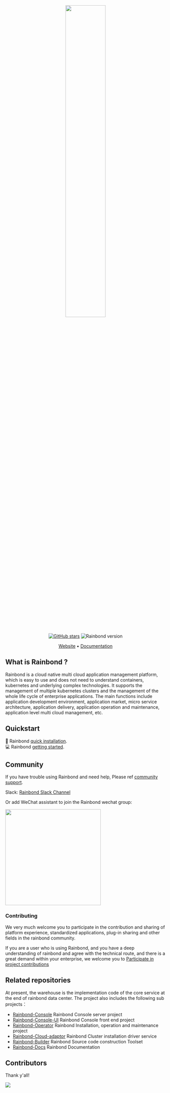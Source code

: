 <div align="center">

<img src="https://static.goodrain.com/logo/logo-long.png" width="50%">

[![GitHub stars](https://img.shields.io/github/stars/goodrain/rainbond.svg?style=flat-square)](https://github.com/goodrain/rainbond/stargazers)
![Rainbond version](https://img.shields.io/badge/version-v5.X-brightgreen.svg)

[Website](https://www.rainbond.com) • [Documentation](https://www.rainbond.com/docs)
  
</div>

## What is Rainbond ?

Rainbond is a cloud native multi cloud application management platform, which is easy to use and does not need to understand containers, kubernetes and underlying complex technologies. It supports the management of multiple kubernetes clusters and the management of the whole life cycle of enterprise applications. The main functions include application development environment, application market, micro service architecture, application delivery, application operation and maintenance, application level multi cloud management, etc.

## Quickstart

🚀 Rainbond [quick installation](https://www.rainbond.com/docs/quick-start/quick-install/).  
💻 Rainbond [getting started](https://www.rainbond.com/docs/quick-start/getting-started/).

## Community

If you have trouble using Rainbond and need help, Please ref [community support](https://www.rainbond.com/en/community/support/).

Slack: [Rainbond Slack Channel](https://join.slack.com/t/rainbond-slack/shared_invite/zt-1ft4g75pg-KJ0h_IAtvG9DMgeE_BNjZQ)

Or add WeChat assistant to join the Rainbond wechat group:

<img width="300px" src="https://static.goodrain.com/wechat/weChat.jpg"/>

### Contributing

We very much welcome you to participate in the contribution and sharing of platform experience, standardized applications, plug-in sharing and other fields in the rainbond community.

If you are a user who is using Rainbond, and you have a deep understanding of rainbond and agree with the technical route, and there is a great demand within your enterprise, we welcome you to [Participate in project contributions](https://www.rainbond.com/en/community/contribution/)

## Related repositories

At present, the warehouse is the implementation code of the core service at the end of rainbond data center. The project also includes the following sub projects：

- [Rainbond-Console](https://github.com/goodrain/rainbond-console) Rainbond Console server project
- [Rainbond-Console-UI](https://github.com/goodrain/rainbond-ui) Rainbond Console front end project
- [Rainbond-Operator](https://github.com/goodrain/rainbond-operator) Rainbond Installation, operation and maintenance project
- [Rainbond-Cloud-adaptor](https://github.com/goodrain/cloud-adaptor) Rainbond Cluster installation driver service
- [Rainbond-Builder](https://github.com/goodrain/builder) Rainbond Source code construction Toolset
- [Rainbond-Docs](https://github.com/goodrain/rainbond-docs) Rainbond Documentation

## Contributors

Thank y'all!

<a href="https://github.com/goodrain/rainbond/graphs/contributors">
  <img src="https://contrib.rocks/image?repo=goodrain/rainbond" />
</a>
